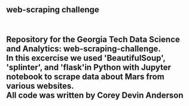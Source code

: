 <h2> web-scraping challenge <h2>
<br>
Repository for the Georgia Tech Data Science and Analytics: web-scraping-challenge.
<br>
In this excercise we used 'BeautifulSoup', 'splinter', and 'flask'in Python with Jupyter notebook to scrape data about Mars from various websites.
<br>
All code was written by Corey Devin Anderson
